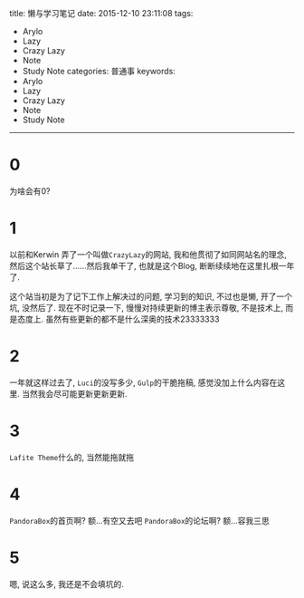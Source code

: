 title: 懒与学习笔记
date: 2015-12-10 23:11:08
tags:
  - Arylo
  - Lazy
  - Crazy Lazy
  - Note
  - Study Note
categories: 普通事
keywords:
  - Arylo
  - Lazy
  - Crazy Lazy
  - Note
  - Study Note
---

# 0

为啥会有0?

# 1

以前和Kerwin 弄了一个叫做`CrazyLazy`的网站, 我和他贯彻了如同网站名的理念, 然后这个站长草了......然后我单干了, 也就是这个Blog, 断断续续地在这里扎根一年了.

这个站当初是为了记下工作上解决过的问题, 学习到的知识, 不过也是懒, 开了一个坑, 没然后了. 现在不时记录一下, 慢慢对持续更新的博主表示尊敬, 不是技术上, 而是态度上. 虽然有些更新的都不是什么深奥的技术23333333

# 2

一年就这样过去了, `Luci`的没写多少, `Gulp`的干脆拖稿, 感觉没加上什么内容在这里. 当然我会尽可能更新更新更新.

# 3

`Lafite Theme`什么的, 当然能拖就拖

# 4
`PandoraBox`的首页啊? 额...有空又去吧
`PandoraBox`的论坛啊? 额...容我三思

# 5

嗯, 说这么多, 我还是不会填坑的.
